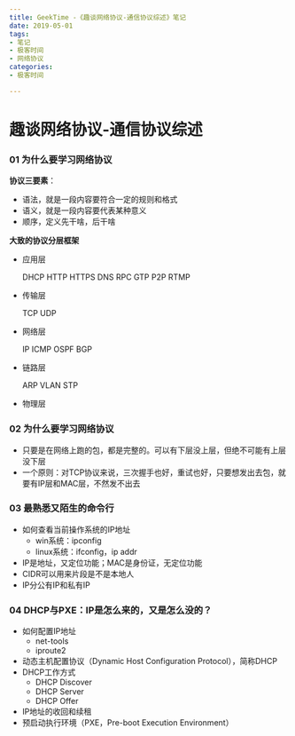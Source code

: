 ```yaml
---
title: GeekTime -《趣谈网络协议-通信协议综述》笔记
date: 2019-05-01
tags:
- 笔记
- 极客时间
- 网络协议
categories:
- 极客时间

---
```


# 趣谈网络协议-通信协议综述

### 01 为什么要学习网络协议

**协议三要素**：

- 语法，就是一段内容要符合一定的规则和格式
- 语义，就是一段内容要代表某种意义
- 顺序，定义先干啥，后干啥

**大致的协议分层框架**

- 应用层

  DHCP HTTP HTTPS DNS RPC GTP P2P RTMP

- 传输层

  TCP UDP

- 网络层

  IP ICMP OSPF BGP

- 链路层

  ARP VLAN STP

- 物理层

### 02 为什么要学习网络协议

- 只要是在网络上跑的包，都是完整的。可以有下层没上层，但绝不可能有上层没下层
- 一个原则：对TCP协议来说，三次握手也好，重试也好，只要想发出去包，就要有IP层和MAC层，不然发不出去

### 03 最熟悉又陌生的命令行

- 如何查看当前操作系统的IP地址
  - win系统：ipconfig
  - linux系统：ifconfig，ip addr
- IP是地址，又定位功能；MAC是身份证，无定位功能
- CIDR可以用来片段是不是本地人
- IP分公有IP和私有IP

### 04 DHCP与PXE：IP是怎么来的，又是怎么没的？

- 如何配置IP地址
  - net-tools
  - iproute2
- 动态主机配置协议（Dynamic Host Configuration Protocol），简称DHCP
- DHCP工作方式
  - DHCP Discover
  - DHCP Server
  - DHCP Offer
- IP地址的收回和续租
- 预启动执行环境（PXE，Pre-boot Execution Environment）
